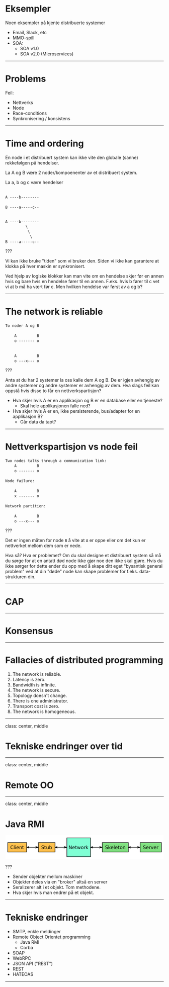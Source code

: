 
# Eksempler

Noen eksempler på kjente distribuerte systemer
* Email, Slack, etc
* MMO-spill
* SOA:
  * SOA v1.0
  * SOA v2.0 (Microservices)

---

# Problems

Feil:
* Nettverks
* Node
* Race-conditions
* Synkronisering / konsistens

---

# Time and ordering

En node i et distribuert system kan ikke vite den globale (sanne) rekkefølgen
på hendelser.

La A og B være 2 noder/kompoenenter av et distribuert system.

La a, b og c være hendelser

```

A ----b--------

B ----a-----c--
```

```

A ----b--------
         \
          \
           \
B ----a-----c--

```

???

Vi kan ikke bruke "tiden" som vi bruker den. Siden vi ikke kan garantere at
klokka på hver maskin er synkronisert.

Ved hjelp av logiske klokker kan man vite om en hendelse skjer før en annen
hvis og bare hvis en hendelse fører til en annen. F.eks. hvis b fører til c
vet vi at b må ha vært før c. Men hvilken hendelse var først av a og b?

---

# The network is reliable

```
To noder A og B

    A         B
    o ------- o


    A         B
    o ---x--- o

```

???

Anta at du har 2 systemer la oss kalle dem A og B. De er igjen avhengig av
andre systemer og andre systemer er avhengig av dem. Hva slags feil kan oppstå
hvis disse to får en nettverkspartisjon?

  * Hva skjer hvis A er en applikasjon og B er en database eller en tjeneste?
    * Skal hele applikasjonen falle ned?
  * Hva skjer hvis A er en, ikke persisterende, bus/adapter for en applikasjon B?
    * Går data da tapt?


---

# Nettverkspartisjon vs node feil
```
Two nodes talks through a communication link:
    A         B
    o ------- o

Node failure:

    A         B
    x ------- o

Network partition:

    A         B
    o ---x--- o
```

???

Det er ingen måten for node ``B`` å vite at ``A`` er oppe eller om det kun
er nettverket mellom dem som er nede.

Hva så? Hva er problemet? Om du skal designe et distribuert system så må du
sørge for at en antatt død node ikke gjør noe den ikke skal gjøre.
Hvis du ikke sørger for dette ender du opp med å skape ditt eget "bysantisk
general problem" ved at din "døde" node kan skape problemer for f.eks.
data-strukturen din.

---

# CAP

---

# Konsensus

---

# Fallacies of distributed programming

  1. The network is reliable.
  1. Latency is zero.
  1. Bandwidth is infinite.
  1. The network is secure.
  1. Topology doesn't change.
  1. There is one administrator.
  1. Transport cost is zero.
  1. The network is homogeneous.

---

class: center, middle

# Tekniske endringer over tid

---

class: center, middle

#  Remote OO

---

class: center, middle

# Java RMI

![Java RMI](img/rmi.png)

???

* Sender objekter mellom maskiner
* Objekter deles via en "broker" altså en server
* Seralizerer alt i et objekt. Tom methodene.
* Hva skjer hvis man endrer på et objekt.

---

# Tekniske endringer

* SMTP, enkle meldinger
* Remote Object Orientet programming
  * Java RMI
  * Corba
* SOAP
* WebRPC
* JSON API ("REST")
* REST
* HATEOAS

---

